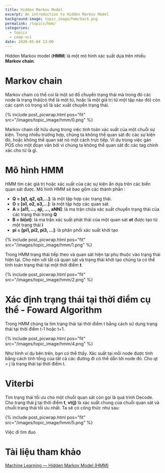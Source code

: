 ```yaml
---
title: Hidden Markov Model
excerpt: An introduction to Hidden Markov Model 
background-image: topic_image/hmm/back.png
permalink: /topics/hmm/
categories:
  - topics
  - comp-sci
date: 2020-05-04 13:00
---
```



Hidden Markov model (**HMM**) là một mô hình xác suất dựa trên nhiều **Markov chain**.

# Markov chain

Markov chain có thể coi là một sơ đồ chuyển trạng thái mà trong đó các node là trạng thái(có thể là một từ, hoặc là một giá trị từ một tập nào đó) còn các cạnh có trọng số là sác xuất chuyển trạng thái. 

{% include post_picwrap.html pos="fit" src="/images/topic_image/hmm/0.png" %}

Markov chain rất hữu dụng trong việc tính toán xác suất của một chuỗi sự kiện. Trong nhiều trường hợp, chúng ta không thể quan sát đc các sự kiện đó, hoặc không thể quan sát nó một cách trực tiếp. Ví dụ trong việc gán POS cho một đoạn văn bởi vì chúng ta không thể quan sát đc các tag chính xác cho từ là gì.

# Mô hình HMM

HMM tìm các giá trị hoặc xác xuất của các sự kiện ẩn dựa trên các biến quan sát được. Mô hình HMM sẽ bao gồm các thành phần :

- **Q = [q1, q2, q3,...]**: là một tập hợp các trạng thái.
- **O = [o1, o2, o3,...]**: là một tập hợp các quan sát.
- **A = [a11, ..., aji, ..., aNN]**: là ma trận chứa xác suất chuyển trạng thái của các trạng thái trong **Q**
- **B = bi(ot)**: là ma trận xác suất phát thải của một quan sát **ot** được tạo từ một trạng thái **i** 
- **pi = [pi1, pi2, pi3, ...]**: là phân phối xác suất khởi tạo

{% include post_picwrap.html pos="fit" src="/images/topic_image/hmm/1.png" %}

Trong HMM trạng thái tiếp theo và quan sát hiện tại phụ thuộc vào trạng thái hiện tại. Cho nên với tất cả quan sát và trạng thái khởi tạo chúng ta có thể tính toán trạng thái tại một thời điểm **t**. 

{% include post_picwrap.html pos="fit" src="/images/topic_image/hmm/2.png" %}


# Xác định trạng thái tại thời điểm cụ thể - Foward Algorithm

Trong HMM chúng ta tìm trạng thái tại thời điểm t bằng cách sử dụng trạng thái tại thời điểm t-1 hoặc t+1. 

{% include post_picwrap.html pos="fit" src="/images/topic_image/hmm/4.png" %}

Như hình ví dụ bên trên, bạn có thể thấy. Xác suất tại mỗi node được tính bằng cách tính tổng của tất cả các đường đi có thể dẫn tới node đó. Cho qt = j là trạng thái tại thời điểm t.



# Viterbi 

Tìm trạng thái tối ưu cho một chuỗi quan sát còn gọi là quá trình Decode. Cho trạng thái **j** tại thời điểm **t**, **vt(j)** là xác suất chung của chuỗi quan sát và chuỗi trang thái tối ưu nhất. Ta sẽ có công thức như sau:

{% include post_picwrap.html pos="fit" src="/images/topic_image/hmm/5.png" %}

Việc đi tìm đuo



# Tài liệu tham khảo 

[Machine Learning — Hidden Markov Model (HMM)](https://medium.com/@jonathan_hui/machine-learning-hidden-markov-model-hmm-31660d217a61)